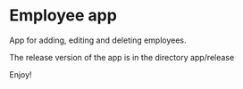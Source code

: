 # Employee app
App for adding, editing and deleting employees.

The release version of the app is in the directory app/release

Enjoy!